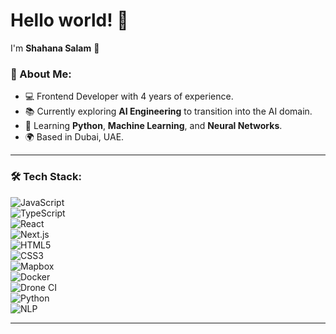 # Hello world! 👋  
I'm **Shahana Salam** 🚀  

### 🚀 About Me:
- 💻 Frontend Developer with 4 years of experience.  
- 📚 Currently exploring **AI Engineering** to transition into the AI domain.  
- 🌱 Learning **Python**, **Machine Learning**, and **Neural Networks**.  
- 🌍 Based in Dubai, UAE.  

---

### 🛠️ Tech Stack:
![JavaScript](https://img.shields.io/badge/JavaScript-333333?style=flat&logo=javascript&logoColor=F7DF1E)  
![TypeScript](https://img.shields.io/badge/TypeScript-333333?style=flat&logo=typescript&logoColor=3178C6)  
![React](https://img.shields.io/badge/React-333333?style=flat&logo=react&logoColor=61DAFB)  
![Next.js](https://img.shields.io/badge/Next.js-333333?style=flat&logo=nextdotjs&logoColor=FFFFFF)  
![HTML5](https://img.shields.io/badge/HTML5-333333?style=flat&logo=html5&logoColor=E34F26)  
![CSS3](https://img.shields.io/badge/CSS3-333333?style=flat&logo=css3&logoColor=1572B6)  
![Mapbox](https://img.shields.io/badge/Mapbox-333333?style=flat&logo=mapbox&logoColor=00ADFF)  
![Docker](https://img.shields.io/badge/Docker-333333?style=flat&logo=docker&logoColor=2496ED)  
![Drone CI](https://img.shields.io/badge/Drone_CI-333333?style=flat&logo=drone&logoColor=00C6FF)  
![Python](https://img.shields.io/badge/Python-333333?style=flat&logo=python&logoColor=3776AB)  
![NLP](https://img.shields.io/badge/NLP-333333?style=flat&logo=robot-framework&logoColor=FF6F00)  

---


